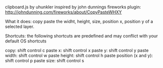 clipboard.js by uhunkler
inspired by john dunnings fireworks plugin:
http://johndunning.com/fireworks/about/CopyPasteWHXY

What it does:
copy paste the widht, height, size, position x, position y
of a selected layer.

Shortcuts:
the following shortcuts are predefined and may conflict with your default OS shortcuts 

copy: shift control c
paste x: shift control x
paste y: shift control y
paste width: shift control w
paste height: shift control h
paste position (x and y): shift control p
paste size: shift control s
